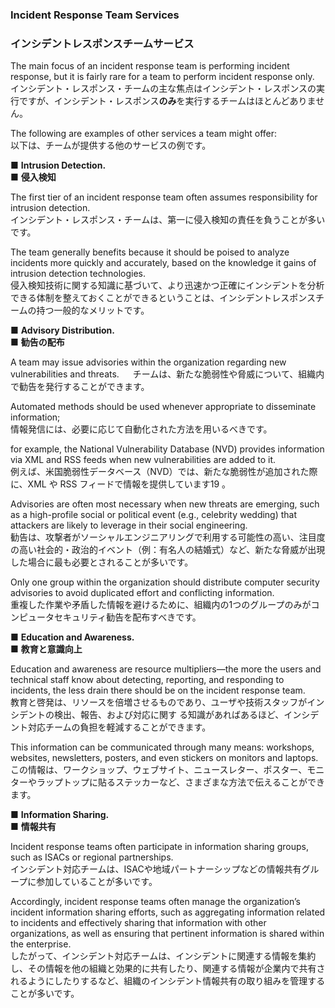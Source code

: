 ### Incident Response Team Services
### インシデントレスポンスチームサービス

The main focus of an incident response team is performing incident response, but it is fairly rare for a team to perform incident response only.  
 インシデント・レスポンス・チームの主な焦点はインシデント・レスポンスの実行ですが、インシデント・レスポンス**のみ**を実行するチームはほとんどありません。 

The following are examples of other services a team might offer:  
以下は、チームが提供する他のサービスの例です。 

■ **Intrusion Detection.**  
■ **侵入検知**  

 The first tier of an incident response team often assumes responsibility for intrusion detection.  
 インシデント・レスポンス・チームは、第一に侵入検知の責任を負うことが多いです。  

 The team generally benefits because it should be poised to analyze incidents more quickly and accurately, based on the knowledge it gains of intrusion detection technologies.   
 侵入検知技術に関する知識に基づいて、より迅速かつ正確にインシデントを分析できる体制を整えておくことができるということは、インシデントレスポンスチームの持つ一般的なメリットです。

■ **Advisory Distribution.**  
■ **勧告の配布**  

 A team may issue advisories within the organization regarding new vulnerabilities and threats.  　
  チームは、新たな脆弱性や脅威について、組織内で勧告を発行することができます。  

 Automated methods should be used whenever appropriate to disseminate information;  
  情報発信には、必要に応じて自動化された方法を用いるべきです。  
 
 for example, the National Vulnerability Database (NVD) provides information via XML and RSS feeds when new vulnerabilities are added to it.  
 例えば、米国脆弱性データベース（NVD）では、新たな脆弱性が追加された際に、XML や RSS フィードで情報を提供しています19 。
 
 Advisories are often most necessary when new threats are emerging, such as a high-profile social or political event (e.g., celebrity wedding) that attackers are likely to leverage in their social engineering.  
 勧告は、攻撃者がソーシャルエンジニアリングで利用する可能性の高い、注目度の高い社会的・政治的イベント（例：有名人の結婚式）など、新たな脅威が出現した場合に最も必要とされることが多いです。
 
 Only one group within the organization should distribute computer security advisories to avoid duplicated effort and conflicting information.   
 重複した作業や矛盾した情報を避けるために、組織内の1つのグループのみがコンピュータセキュリティ勧告を配布すべきです。

■ **Education and Awareness.**  
■ **教育と意識向上**  

 Education and awareness are resource multipliers—the more the users and technical staff know about detecting, reporting, and responding to incidents, the less drain there should be on the incident response team.  
 教育と啓発は、リソースを倍増させるものであり、ユーザや技術スタッフがインシデントの検出、報告、および対応に関す る知識があればあるほど、インシデント対応チームの負担を軽減することができます。 
 
 This information can be communicated through many means: workshops, websites, newsletters, posters, and even stickers on monitors and laptops.  
この情報は、ワークショップ、ウェブサイト、ニュースレター、ポスター、モニターやラップトップに貼るステッカーなど、さまざまな方法で伝えることができます。

■ **Information Sharing.**  
■ **情報共有**  

Incident response teams often participate in information sharing groups, such as ISACs or regional partnerships.  
インシデント対応チームは、ISACや地域パートナーシップなどの情報共有グループに参加していることが多いです。 

Accordingly, incident response teams often manage the organization’s incident information sharing efforts, such as aggregating information related to incidents and effectively sharing that information with other organizations, as well as ensuring that pertinent information is shared within the enterprise.  
したがって、インシデント対応チームは、インシデントに関連する情報を集約し、その情報を他の組織と効果的に共有したり、関連する情報が企業内で共有されるようにしたりするなど、組織のインシデント情報共有の取り組みを管理することが多いです。